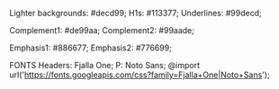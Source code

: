 Lighter backgrounds: #decd99;
H1s: #113377;
Underlines: #99decd;

Complement1: #de99aa;
Complement2: #99aade;

Emphasis1: #886677;
Emphasis2: #776699;

FONTS
Headers: Fjalla One;
P: Noto Sans;
@import url('https://fonts.googleapis.com/css?family=Fjalla+One|Noto+Sans');
